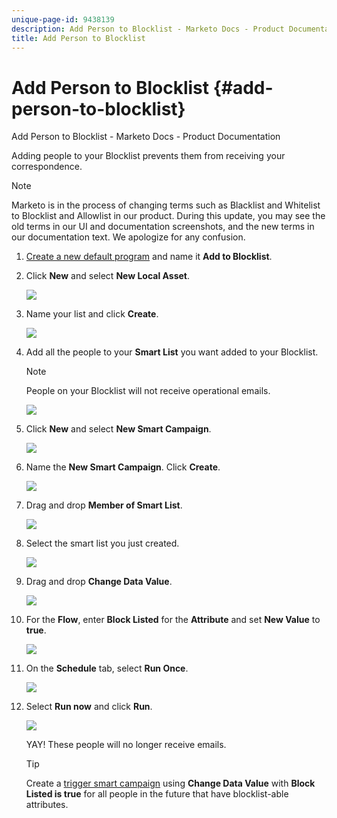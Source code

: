 ```yaml
---
unique-page-id: 9438139
description: Add Person to Blocklist - Marketo Docs - Product Documentation
title: Add Person to Blocklist
---
```


# Add Person to Blocklist {#add-person-to-blocklist}

Add Person to Blocklist - Marketo Docs - Product Documentation

Adding people to your Blocklist prevents them from receiving your correspondence.

>[!NOTE]
>
>Marketo is in the process of changing terms such as Blacklist and Whitelist to Blocklist and Allowlist in our product. During this update, you may see the old terms in our UI and documentation screenshots, and the new terms in our documentation text. We apologize for any confusion.

1. [Create a new default program](../../../../product-docs/core-marketo-concepts/programs/creating-programs/create-a-program.md) and name it **Add to Blocklist**.
1. Click **New** and select **New Local Asset**.

   ![](assets/image2015-8-14-11-3a0-3a46.png)

1. Name your list and click **Create**.

   ![](assets/image2015-8-14-11-3a2-3a26.png)

1. Add all the people to your **Smart List** you want added to your Blocklist.

   >[!NOTE]
   >
   >People on your Blocklist will not receive operational emails.

   ![](assets/three-6.png)

1. Click **New** and select **New Smart Campaign**.

   ![](assets/image2015-8-14-11-3a12-3a35.png)

1. Name the **New Smart Campaign**. Click **Create**.

   ![](assets/image2015-8-14-11-3a13-3a36.png)

1. Drag and drop **Member of Smart List**.

   ![](assets/image2015-8-14-11-3a16-3a34.png)

1. Select the smart list you just created.

   ![](assets/image2015-8-14-11-3a17-3a5.png)

1. Drag and drop **Change Data Value**.

   ![](assets/image2015-8-14-11-3a18-3a41.png)

1. For the **Flow**, enter **Block Listed** for the **Attribute** and set **New Value** to **true**.

   ![](assets/image2015-8-14-11-3a21-3a1.png)

1. On the **Schedule** tab, select **Run Once**.

   ![](assets/ten.png)

1. Select **Run now** and click **Run**.

   ![](assets/image2015-8-14-11-3a24-3a50.png)

   YAY! These people will no longer receive emails.

   >[!TIP]
   >
   >Create a [trigger smart campaign](../../../../product-docs/core-marketo-concepts/smart-campaigns/creating-a-smart-campaign/create-a-new-smart-campaign.md) using **Change Data Value** with **Block Listed is true** for all people in the future that have blocklist-able attributes.

